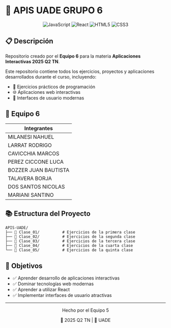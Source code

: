 # 🚀 APIS UADE GRUPO 6

<div align="center">

![JavaScript](https://img.shields.io/badge/JavaScript-F7DF1E?style=for-the-badge&logo=javascript&logoColor=black)
![React](https://img.shields.io/badge/React-20232A?style=for-the-badge&logo=react&logoColor=61DAFB)
![HTML5](https://img.shields.io/badge/HTML5-E34F26?style=for-the-badge&logo=html5&logoColor=white)
![CSS3](https://img.shields.io/badge/CSS3-1572B6?style=for-the-badge&logo=css3&logoColor=white)

</div>

## 📋 Descripción

Repositorio creado por el **Equipo 6** para la materia **Aplicaciones Interactivas 2025 Q2 TN**.

Este repositorio contiene todos los ejercicios, proyectos y aplicaciones desarrollados durante el curso, incluyendo:

- 🎯 Ejercicios prácticos de programación
- 🌐 Aplicaciones web interactivas
- 🎨 Interfaces de usuario modernas

## 👥 Equipo 6

| Integrantes |
|------------|
| MILANESI NAHUEL |
| LARRAT RODRIGO |
| CAVICCHIA MARCOS |
| PEREZ CICCONE LUCA |
| BOZZER JUAN BAUTISTA |
| TALAVERA BORJA |
| DOS SANTOS NICOLAS | 
| MARIANI SANTINO |


## 📚 Estructura del Proyecto

```
APIS-UADE/
├── 📁 Clase_01/          # Ejercicios de la primera clase
├── 📁 Clase_02/          # Ejercicios de la segunda clase
├── 📁 Clase_03/          # Ejercicios de la tercera clase
├── 📁 Clase_04/          # Ejercicios de la cuarta clase
└── 📁 Clase_05/          # Ejercicios de la quinta clase

```

## 🎯 Objetivos

- ✅ Aprender desarrollo de aplicaciones interactivas
- ✅ Dominar tecnologías web modernas
- ✅ Aprender a utilizar React
- ✅ Implementar interfaces de usuario atractivas

---

<div align="center">
  <p>Hecho   por el Equipo 5</p>
  <p>📅 2025 Q2 TN | 🏫 UADE</p>
</div>
